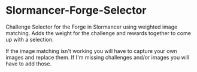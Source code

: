 # Slormancer-Forge-Selector
Challenge Selector for the Forge in Slormancer using weighted image matching. Adds the weight for the challenge and rewards together to come up with a selection.

If the image matching isn't working you will have to capture your own images and replace them. If I'm missing challenges and/or images you will have to add those.
